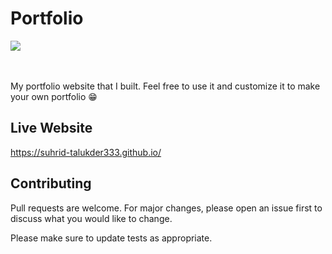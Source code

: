 <h1>Portfolio</h1>
<div>
  <img src="https://i.ibb.co/JtJ7gz7/website.png" />
</div>
</br></br>
<p>My portfolio website that I built. Feel free to use it and customize it to make your own portfolio 😁</p>

## Live Website
https://suhrid-talukder333.github.io/

## Contributing
Pull requests are welcome. For major changes, please open an issue first to discuss what you would like to change.

Please make sure to update tests as appropriate.
